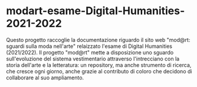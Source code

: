# modart-esame-Digital-Humanities-2021-2022
Questo progetto raccoglie la documentazione riguardo il sito web "mod@rt: sguardi sulla moda nell'arte" relaizzato l'esame di Digital Humanities (2021/2022).
Il progetto "mod@rt" mette a disposizione uno sguardo sull'evoluzione del sistema vestimentario attraverso l'intrecciano con la storia dell'arte e la letteratura: un repository, ma anche strumento di ricerca, che cresce ogni giorno, anche grazie al contributo di coloro che decidono di collaborare al suo ampliamento.
